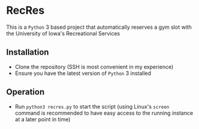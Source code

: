 # RecRes
This is a `Python` 3 based project that automatically reserves a gym slot with the University of Iowa's Recreational Services
## Installation
- Clone the repository (SSH is most convenient in my experience)
- Ensure you have the latest version of `Python` 3 installed
## Operation
- Run `python3 recres.py` to start the script (using Linux's `screen` command is recommended to have easy access to the running instance at a later point in time)
